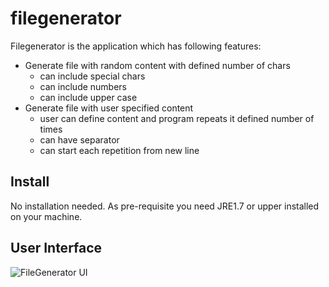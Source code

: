 # filegenerator
Filegenerator is the application which has following features:
* Generate file with random content with defined number of chars
	* can include special chars
	* can include numbers
	* can include upper case
* Generate file with user specified content
	* user can define content and program repeats it defined number of times
	* can have separator
	* can start each repetition from new line
## Install
 No installation needed. As  pre-requisite you need JRE1.7 or upper installed on your machine.
## User Interface
![FileGenerator UI](/images/FileGeneratorUI.png)